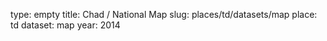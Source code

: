 type: empty
title: Chad / National Map
slug: places/td/datasets/map
place: td
dataset: map
year: 2014
